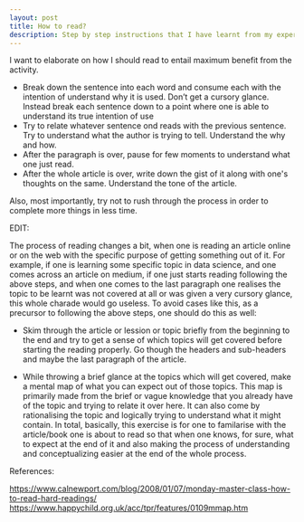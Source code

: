 ```yaml
---
layout: post
title: How to read?
description: Step by step instructions that I have learnt from my experience on how to read books effectively
---
```


I want to elaborate on how I should read to entail maximum benefit from the activity.

- Break down the sentence into each word and consume each with the intention of understand why it is used. Don’t get a cursory glance. Instead break each sentence down to a point where one is able to understand its true intention of use
- Try to relate whatever sentence ond reads with the previous sentence. Try to understand what the author is trying to tell. Understand the why and how.
- After the paragraph is over, pause for few moments to understand what one just read.
- After the whole article is over, write down the gist of it along with one's thoughts on the same. Understand the tone of the article.

Also, most importantly, try not to rush through the process in order to complete more things in less time.

EDIT:

The process of reading changes a bit, when one is reading an article online or on the web with the specific purpose of getting something out of it. For example, if one is learning some specific topic in data science, and one comes across an article on medium, if one just starts reading following the above steps, and when one comes to the last paragraph one realises the topic to be learnt was not covered at all or was given a very cursory glance, this whole charade would go useless. To avoid cases like this, as a precursor to following the above steps, one should do this as well:

- Skim through the article or lession or topic briefly from the beginning to the end and try to get a sense of which topics will get covered before starting the reading properly. Go though the headers and sub-headers and maybe the last paragraph of the article.

- While throwing a brief glance at the topics which will get covered, make a mental map of what you can expect out of those topics. This map is primarily made from the brief or vague knowledge that you already have of the topic and trying to relate it over here. It can also come by rationalising the topic and logically trying to understand what it might contain. In total, basically, this exercise is for one to familarise with the article/book one is about to read so that when one knows, for sure, what to expect at the end of it and also making the process of understanding and conceptualizing easier at the end of the whole process.


References:

<https://www.calnewport.com/blog/2008/01/07/monday-master-class-how-to-read-hard-readings/>
<https://www.happychild.org.uk/acc/tpr/features/0109mmap.htm>
